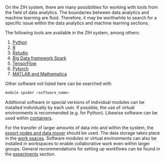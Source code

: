 On the ZIH system, there are many possibilities for working with tools from the field of data analytics.
The boundaries between data analytics and machine learning are fluid. 
Therefore, it may be worthwhile to search for a specific issue within the data analytics and machine learning sections.

The following tools are available in the ZIH system, among others:

1. [Python](data_analytics_with_python.md)
1. [R](data_analytics_with_r.md)
1. [Rstudio](data_analytics_with_rstudio.md)
1. [Big Data framework Spark](big_data_frameworks_spark.md)
1. [TensorFlow](tensorflow.md)
1. [Pytorch](pytorch.md)
1. [MATLAB and Mathematica](mathematics.md)

Other software not listed here can be searched with 

```bash
module spider <software_name>
```

Additional software or special versions of individual modules can be installed individually by each user.
If possible, the use of virtual environments is recommended (e.g. for Python). 
Likewise software can be used within [containers](containers.md). 

For the transfer of larger amounts of data into and within the system, the [export nodes and data mover](../data_transfer/overview.md) should be used.
The data storage takes place in the [work spaces](../data_lifecycle/workspaces.md). 
Software modules or virtual environments can also be installed in workspaces to enable collaborative work even within larger groups. 
General recommendations for setting up workflows can be found in the [experiments](../data_lifecycle/experiments.md) section.
